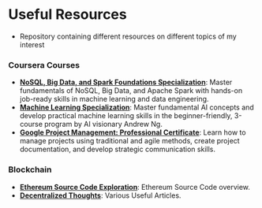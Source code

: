 # Useful Resources
* Repository containing different resources on different topics of my interest

### Coursera Courses
*  __[NoSQL, Big Data, and Spark Foundations Specialization](https://www.coursera.org/specializations/nosql-big-data-and-spark-foundations)__: Master fundamentals of NoSQL, Big Data, and Apache Spark with hands-on job-ready skills in machine learning and data engineering.
*  __[Machine Learning Specialization](https://www.coursera.org/specializations/machine-learning-introduction)__:  Master fundamental AI concepts and develop practical machine learning skills in the beginner-friendly, 3-course program by AI visionary Andrew Ng.
*  __[Google Project Management: Professional Certificate](https://www.coursera.org/professional-certificates/google-project-management)__:  Learn how to manage projects using traditional and agile methods, create project documentation, and develop strategic communication skills.
### Blockchain
*  __[Ethereum Source Code Exploration](https://www.youtube.com/watch?v=gXRIkDASkWc)__:  Ethereum Source Code overview.
*  __[Decentralized Thoughts](https://decentralizedthoughts.github.io/)__:  Various Useful Articles.
